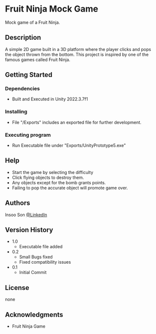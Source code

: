 # Fruit Ninja Mock Game

Mock game of a Fruit Ninja.

## Description

A simple 2D game built in a 3D platform where the player clicks and pops the object thrown from the bottom.
This project is inspired by one of the famous games called Fruit Ninja. 

## Getting Started

### Dependencies
* Built and Executed in Unity 2022.3.7f1
### Installing

* File "/Exports" includes an exported file for further development.

### Executing program

* Run Executable file under "Exports/UnityPrototype5.exe"

## Help

* Start the game by selecting the difficulty
* Click flying objects to destroy them.
* Any objects except for the bomb grants points.
* Failing to pop the accurate object will promote game over.

## Authors

Insoo Son [@LinkedIn]()

## Version History
* 1.0
    * Executable file added
* 0.2
    * Small Bugs fixed
    * Fixed compatibility issues
* 0.1
    * Initial Commit

## License

none

## Acknowledgments
* Fruit Ninja Game
